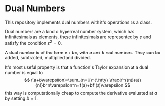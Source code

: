 # Dual Numbers

This repository implements dual numbers with it's operations as a class.

Dual numbers are a kind o hyperreal number system, which has infinitesimals as elements, these infinitesimals are represented by $\varepsilon$ and satisfy the condition $\varepsilon^2=0$.

A dual number is of the form $a+b\varepsilon$, with $a$ and $b$ real numbers. They can be added, subtracted, multiplied and divided.

It's most useful property is that a function's Taylor expansion at a dual number is equal to
$$
f(a+b\varepsilon)=\sum_{n=0}^{\infty} \frac{f^{(n)}(a)}{n!}b^n\varepsilon^n=f(a)+bf'(a)\varepsilon
$$
this way is computationally cheap to compute the derivative evaluated at $a$ by setting $b=1$.